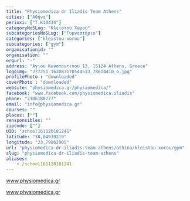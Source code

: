 ```yaml
---
title: "Physiomedica dr Iliadis Team Athens"
cities: ["Αθήνα"]
perioxi: ["T.K10434"]
categoryNoSLug: "Κλειστού Χώρου"
subcategoriesNoSLug: ["Γυμναστήριο"]
categories: ["kleistou-xorou"]
subcategories: ["gym"]
organisationid: ""
organisation: ""
orgurl: "-"
address: "Αγιου Κωνσταντινου 12, 15124 Athens, Greece"
logoimg: "277251_163083170544533_78614410_o.jpg"
profilePhoto : "downloaded"
coverPhoto : "downloaded"
website: "physiomedica.gr/physiomedica/"
facebook: "www.facebook.com/physiomedica.iliadis"
phone: "2106180777"
email: "info@physiomedica.gr"
courses: ""
places: [""]
rensponsibles: ""
zipcode: [""]
UID: "school161120181241"
latitude: "38,04939219"
longitude: "23,79862905"
url: "physiomedica-dr-iliadis-team-athens/athina/kleistou-xorou/gym"
slug: "physiomedica-dr-iliadis-team-athens"
aliases:
    - /school161120181241
---
```



www.physiomedica.gr

www.physiomedica.gr